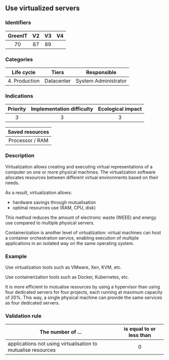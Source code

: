 ## Use virtualized servers

### Identifiers

| GreenIT | V2  | V3  |  V4  |
|:-------:|:---:|:---:|:----:|
|   70    |  87 | 89  |      |

### Categories

|  Life cycle   |   Tiers    |     Responsible      |
|:-------------:|:----------:|:--------------------:|
| 4. Production | Datacenter | System Administrator |

### Indications

|      Priority      | Implementation difficulty | Ecological impact |
|:------------------:|:-------------------------:|:-----------------:|
|         3          |             3             |         3         |

|                      Saved resources                      |
|:---------------------------------------------------------:|
|                      Processor / RAM                      |

### Description

Virtualization allows creating and executing virtual representations of a computer on one or more physical machines. 
The virtualization software allocates resources between different virtual environments based on their needs.

As a result, virtualization allows:

- hardware savings through mutualisation
- optimal resources use (RAM, CPU, disk)

This method reduces the amount of electronic waste (WEEE) and energy use compared to multiple physical servers.

Containerization is another level of virtualization: virtual machines can host a container orchestration service, 
enabling execution of multiple applications in an isolated way on the same operating system.

### Example

Use virtualization tools such as VMware, Xen, KVM, etc.

Use containerization tools such as Docker, Kubernetes, etc.

It is more efficient to mutualise resources by using a hypervisor than using four dedicated servers for four projects, each running at maximum capacity of 20%. This way, a single physical machine can provide the same services as four dedicated servers.

### Validation rule

| The number of ...                                            | is equal to or less than |  
|--------------------------------------------------------------|:------------------------:|
| applications not using virtualisation to mutualise resources |            0             |
